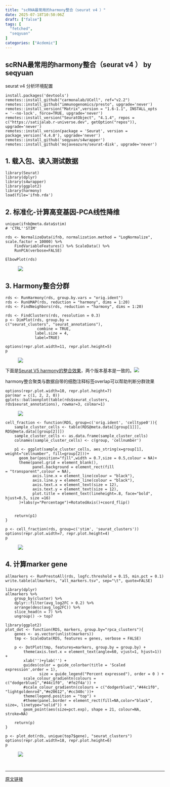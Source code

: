 ```yaml
---
title: "scRNA最常用的harmony整合（seurat v4 ）"
date: 2025-07-18T10:50:06Z
draft: ["false"]
tags: [
  "fetched",
  "seqyuan"
]
categories: ["Acdemic"]
---
```

scRNA最常用的harmony整合（seurat v4 ） by seqyuan
------
<div><section data-tool="mdnice编辑器" data-website="https://www.mdnice.com" data-pm-slice="0 0 []"><p data-tool="mdnice编辑器"><span leaf="">seurat v4 分析环境配置</span></p><pre data-tool="mdnice编辑器"><span data-cacheurl="" data-remoteid=""></span><code><span leaf="">install.packages(</span><span><span leaf="">'devtools'</span></span><span leaf="">)</span><br><span leaf="">remotes::install_github(</span><span><span leaf="">"carmonalab/UCell"</span></span><span leaf="">, ref=</span><span><span leaf="">"v2.2"</span></span><span leaf="">)</span><br><span leaf="">remotes::install_github(</span><span><span leaf="">"immunogenomics/presto"</span></span><span leaf="">, upgrade=</span><span><span leaf="">'never'</span></span><span leaf="">)</span><br><span leaf="">remotes::install_version(</span><span><span leaf="">"Matrix"</span></span><span leaf="">,version = </span><span><span leaf="">"1.6-1.1"</span></span><span leaf="">, INSTALL_opts = </span><span><span leaf="">'--no-lock'</span></span><span leaf="">, force=</span><span><span leaf="">TRUE</span></span><span leaf="">, upgrade=</span><span><span leaf="">'never'</span></span><span leaf="">)</span><br><span leaf="">remotes::install_version(</span><span><span leaf="">"SeuratObject"</span></span><span leaf="">, </span><span><span leaf="">"4.1.4"</span></span><span leaf="">, repos = c(</span><span><span leaf="">"https://satijalab.r-universe.dev"</span></span><span leaf="">, getOption(</span><span><span leaf="">"repos"</span></span><span leaf="">)), upgrade=</span><span><span leaf="">'never'</span></span><span leaf="">)</span><br><span leaf="">remotes::install_version(package = </span><span><span leaf="">'Seurat'</span></span><span leaf="">, version = package_version(</span><span><span leaf="">'4.4.0'</span></span><span leaf="">), upgrade=</span><span><span leaf="">'never'</span></span><span leaf="">)</span><br><span leaf="">remotes::install_github(</span><span><span leaf="">'seqyuan/s4wrapper'</span></span><span leaf="">)</span><br><span leaf="">remotes::install_github(</span><span><span leaf="">'mojaveazure/seurat-disk'</span></span><span leaf="">, upgrade=</span><span><span leaf="">'never'</span></span><span leaf="">)</span><br></code></pre><h2 data-tool="mdnice编辑器"><span></span><span><span leaf="">1. 载入包、读入测试数据</span></span><span></span></h2><pre data-tool="mdnice编辑器"><span data-cacheurl="" data-remoteid=""></span><code><span><span leaf="">library</span></span><span leaf="">(Seurat)</span><br><span><span leaf="">library</span></span><span leaf="">(dplyr)</span><br><span><span leaf="">library</span></span><span leaf="">(s4wrapper)</span><br><span><span leaf="">library</span></span><span leaf="">(ggplot2)</span><br><span><span leaf="">library</span></span><span leaf="">(harmony)</span><br><span leaf="">load(file=</span><span><span leaf="">'ifnb.rda'</span></span><span leaf="">)</span><br></code></pre><h2 data-tool="mdnice编辑器"><span></span><span><span leaf="">2. 标准化-计算高变基因-PCA线性降维</span></span><span></span></h2><pre data-tool="mdnice编辑器"><span data-cacheurl="" data-remoteid=""></span><code><span leaf="">unique(ifnb@meta.data$stim)</span><br><span><span leaf=""># 'CTRL''STIM'</span></span><br><br><span leaf="">rds &lt;- NormalizeData(ifnb, normalization.method = </span><span><span leaf="">"LogNormalize"</span></span><span leaf="">, scale.factor = </span><span><span leaf="">10000</span></span><span leaf="">) %&gt;% </span><br><span leaf="">    FindVariableFeatures() %&gt;% ScaleData() %&gt;% </span><br><span leaf="">    RunPCA(verbose=</span><span><span leaf="">FALSE</span></span><span leaf="">)</span><br><span leaf="">    </span><br><span leaf="">ElbowPlot(rds)</span><br></code></pre><figure data-tool="mdnice编辑器"><span leaf=""><img data-imgfileid="100001009" data-src="https://mmbiz.qpic.cn/mmbiz_png/SiacuSjV1nDwhCMD0FuRJBI5axibtFLGQKlUv1DYbquLYpzQ1lyVDpB2csqsNF7frKW8Ektn7WHlKic42pzggzysw/640?wx_fmt=png&amp;from=appmsg" data-type="png" src="https://mmbiz.qpic.cn/mmbiz_png/SiacuSjV1nDwhCMD0FuRJBI5axibtFLGQKlUv1DYbquLYpzQ1lyVDpB2csqsNF7frKW8Ektn7WHlKic42pzggzysw/640?wx_fmt=png&amp;from=appmsg"></span></figure><h2 data-tool="mdnice编辑器"><span></span><span><span leaf="">3. Harmony整合分群</span></span><span></span></h2><pre data-tool="mdnice编辑器"><span data-cacheurl="" data-remoteid=""></span><code><span leaf="">rds &lt;- RunHarmony(rds, group.by.vars = </span><span><span leaf="">"orig.ident"</span></span><span leaf="">)</span><br><span leaf="">rds &lt;- RunUMAP(rds, reduction = </span><span><span leaf="">"harmony"</span></span><span leaf="">, dims = </span><span><span leaf="">1</span></span><span leaf="">:</span><span><span leaf="">20</span></span><span leaf="">)</span><br><span leaf="">rds &lt;- FindNeighbors(rds, reduction = </span><span><span leaf="">"harmony"</span></span><span leaf="">, dims = </span><span><span leaf="">1</span></span><span leaf="">:</span><span><span leaf="">20</span></span><span leaf="">)</span><br><br><span leaf="">rds &lt;- FindClusters(rds, resolution = </span><span><span leaf="">0.3</span></span><span leaf="">)</span><br><span leaf="">p &lt;- DimPlot(rds, group.by = c(</span><span><span leaf="">"seurat_clusters"</span></span><span leaf="">, </span><span><span leaf="">"seurat_annotations"</span></span><span leaf="">),</span><br><span leaf="">              combine = </span><span><span leaf="">TRUE</span></span><span leaf="">, </span><br><span leaf="">             label.size = </span><span><span leaf="">4</span></span><span leaf="">, </span><br><span leaf="">             label=</span><span><span leaf="">TRUE</span></span><span leaf="">)</span><br><br><span leaf="">options(repr.plot.width=</span><span><span leaf="">11</span></span><span leaf="">, repr.plot.height=</span><span><span leaf="">5</span></span><span leaf="">)</span><br><span leaf="">p</span><br></code></pre><figure data-tool="mdnice编辑器"><span leaf=""><img data-imgfileid="100001012" data-src="https://mmbiz.qpic.cn/mmbiz_png/SiacuSjV1nDwhCMD0FuRJBI5axibtFLGQKWL4Oiaf6yLsdX5RSFODYscoZDPs8m4GHaOSibPic49yKAgvPDW1dpTtCA/640?wx_fmt=png&amp;from=appmsg" data-type="png" src="https://mmbiz.qpic.cn/mmbiz_png/SiacuSjV1nDwhCMD0FuRJBI5axibtFLGQKWL4Oiaf6yLsdX5RSFODYscoZDPs8m4GHaOSibPic49yKAgvPDW1dpTtCA/640?wx_fmt=png&amp;from=appmsg"></span></figure><p data-tool="mdnice编辑器"><span leaf="">下面是<a target="_blank" href="https://mp.weixin.qq.com/s?__biz=MzU1MDMyNzUyNQ==&amp;mid=2247484537&amp;idx=1&amp;sn=a1f1a2c85351e004a8e174bb320b4663&amp;scene=21#wechat_redirect" textvalue="" linktype="text" data-linktype="2">Seurat V5 harmony的整合效果</a>，两个版本基本是一致的。<img data-imgfileid="100001011" data-src="https://mmbiz.qpic.cn/mmbiz_png/SiacuSjV1nDwhCMD0FuRJBI5axibtFLGQK5icaSbISricEzN6OEgCQCx57eYOHZibGjgw8fric4luajonktwRfUwgn1g/640?wx_fmt=png&amp;from=appmsg" data-type="png" src="https://mmbiz.qpic.cn/mmbiz_png/SiacuSjV1nDwhCMD0FuRJBI5axibtFLGQK5icaSbISricEzN6OEgCQCx57eYOHZibGjgw8fric4luajonktwRfUwgn1g/640?wx_fmt=png&amp;from=appmsg"></span></p><p data-tool="mdnice编辑器"><span leaf="">harmony整合聚类与数据自带的细胞注释标签overlap可以帮助判断分群效果</span></p><pre data-tool="mdnice编辑器"><span data-cacheurl="" data-remoteid=""></span><code><span leaf="">options(repr.plot.width=</span><span><span leaf="">10</span></span><span leaf="">, repr.plot.height=</span><span><span leaf="">7</span></span><span leaf="">)</span><br><span leaf="">par(mar = c(</span><span><span leaf="">1</span></span><span leaf="">, </span><span><span leaf="">2</span></span><span leaf="">, </span><span><span leaf="">2</span></span><span leaf="">, </span><span><span leaf="">0</span></span><span leaf="">))</span><br><span leaf="">gplots::balloonplot(table(rds$seurat_clusters, rds$seurat_annotations), rowmar=</span><span><span leaf="">3</span></span><span leaf="">, colmar=</span><span><span leaf="">1</span></span><span leaf="">)</span><br></code></pre><figure data-tool="mdnice编辑器"><span leaf=""><img data-imgfileid="100001010" data-src="https://mmbiz.qpic.cn/mmbiz_png/SiacuSjV1nDwhCMD0FuRJBI5axibtFLGQKtqLGEkjS55TCSWic1ickko32BhFezQMyIyicRwgJTLTky587IySdlWyGA/640?wx_fmt=png&amp;from=appmsg" data-type="png" src="https://mmbiz.qpic.cn/mmbiz_png/SiacuSjV1nDwhCMD0FuRJBI5axibtFLGQKtqLGEkjS55TCSWic1ickko32BhFezQMyIyicRwgJTLTky587IySdlWyGA/640?wx_fmt=png&amp;from=appmsg"></span></figure><pre data-tool="mdnice编辑器"><span data-cacheurl="" data-remoteid=""></span><code><span leaf="">cell_fraction &lt;- </span><span><span leaf="">function</span></span><span leaf="">(RDS, group=c(</span><span><span leaf="">'orig.ident'</span></span><span leaf="">, </span><span><span leaf="">'celltype0'</span></span><span leaf="">)){</span><br><span leaf="">    sample_cluster_cells &lt;- table(RDS@meta.data[[group[</span><span><span leaf="">1</span></span><span leaf="">]]], RDS@meta.data[[group[</span><span><span leaf="">2</span></span><span leaf="">]]])</span><br><span leaf="">    sample_cluster_cells &lt;- as.data.frame(sample_cluster_cells)</span><br><span leaf="">    colnames(sample_cluster_cells) &lt;- c(group, </span><span><span leaf="">'cellnumber'</span></span><span leaf="">)</span><br><span leaf="">    </span><br><span leaf="">    p1 &lt;- ggplot(sample_cluster_cells, aes_string(x=group[</span><span><span leaf="">1</span></span><span leaf="">], weight=</span><span><span leaf="">"cellnumber"</span></span><span leaf="">, fill=group[</span><span><span leaf="">2</span></span><span leaf="">]))+</span><br><span leaf="">      geom_bar(position=</span><span><span leaf="">"fill"</span></span><span leaf="">,width = </span><span><span leaf="">0.7</span></span><span leaf="">,size = </span><span><span leaf="">0.5</span></span><span leaf="">,colour = </span><span><span leaf="">NA</span></span><span leaf="">)+</span><br><span leaf="">      theme(panel.grid = element_blank(),</span><br><span leaf="">            panel.background = element_rect(fill = </span><span><span leaf="">"transparent"</span></span><span leaf="">,colour = </span><span><span leaf="">NA</span></span><span leaf="">),</span><br><span leaf="">            axis.line.x = element_line(colour = </span><span><span leaf="">"black"</span></span><span leaf="">),</span><br><span leaf="">            axis.line.y = element_line(colour = </span><span><span leaf="">"black"</span></span><span leaf="">),</span><br><span leaf="">            axis.text.x = element_text(size = </span><span><span leaf="">12</span></span><span leaf="">),</span><br><span leaf="">            axis.text.y = element_text(size = </span><span><span leaf="">12</span></span><span leaf="">),</span><br><span leaf="">            plot.title = element_text(lineheight=</span><span><span leaf="">.8</span></span><span leaf="">, face=</span><span><span leaf="">"bold"</span></span><span leaf="">, hjust=</span><span><span leaf="">0.5</span></span><span leaf="">, size =</span><span><span leaf="">16</span></span><span leaf="">)</span><br><span leaf="">      )+labs(y=</span><span><span leaf="">"Percentage"</span></span><span leaf="">)+RotatedAxis()+coord_flip()</span><br><span leaf="">    </span><br><br><span leaf="">    </span><span><span leaf="">return</span></span><span leaf="">(p1)</span><br><span leaf="">}</span><br><br><span leaf="">p &lt;- cell_fraction(rds, group=c(</span><span><span leaf="">'stim'</span></span><span leaf="">, </span><span><span leaf="">'seurat_clusters'</span></span><span leaf="">))</span><br><span leaf="">options(repr.plot.width=</span><span><span leaf="">7</span></span><span leaf="">, repr.plot.height=</span><span><span leaf="">4</span></span><span leaf="">)</span><br><span leaf="">p</span><br></code></pre><figure data-tool="mdnice编辑器"><span leaf=""><img data-imgfileid="100001008" data-src="https://mmbiz.qpic.cn/mmbiz_png/SiacuSjV1nDwhCMD0FuRJBI5axibtFLGQKZa7Dq7RJRHibeczcxlLEmJO4Xz6zD3hYKpeuia87gJnKPWWRcAvQOwIQ/640?wx_fmt=png&amp;from=appmsg" data-type="png" src="https://mmbiz.qpic.cn/mmbiz_png/SiacuSjV1nDwhCMD0FuRJBI5axibtFLGQKZa7Dq7RJRHibeczcxlLEmJO4Xz6zD3hYKpeuia87gJnKPWWRcAvQOwIQ/640?wx_fmt=png&amp;from=appmsg"></span></figure><h2 data-tool="mdnice编辑器"><span></span><span><span leaf="">4. 计算marker gene</span></span><span></span></h2><pre data-tool="mdnice编辑器"><span data-cacheurl="" data-remoteid=""></span><code><span leaf="">allmarkers &lt;- RunPrestoAll(rds, logfc.threshold = </span><span><span leaf="">0.15</span></span><span leaf="">, min.pct = </span><span><span leaf="">0.1</span></span><span leaf="">)</span><br><span leaf="">write.table(allmarkers, </span><span><span leaf="">"all_markers.tsv"</span></span><span leaf="">, sep=</span><span><span leaf="">"\t"</span></span><span leaf="">, quote=</span><span><span leaf="">FALSE</span></span><span leaf="">)</span><br><br><span><span leaf="">library</span></span><span leaf="">(dplyr)</span><br><span leaf="">allmarkers %&gt;%</span><br><span leaf="">    group_by(cluster) %&gt;%</span><br><span leaf="">    dplyr::filter(avg_log2FC &gt; </span><span><span leaf="">0.2</span></span><span leaf="">) %&gt;%</span><br><span leaf="">    arrange(desc(avg_log2FC)) %&gt;%</span><br><span leaf="">    slice_head(n = </span><span><span leaf="">7</span></span><span leaf="">) %&gt;%</span><br><span leaf="">    ungroup() -&gt; top7</span><br><span leaf="">    </span><br><span><span leaf="">library</span></span><span leaf="">(ggplot2)</span><br><span leaf="">plot_dot &lt;- </span><span><span leaf="">function</span></span><span leaf="">(RDS, markers, group.by=</span><span><span leaf="">"rpca_clusters"</span></span><span leaf="">){</span><br><span leaf="">    genes &lt;- as.vector(unlist(markers))</span><br><span leaf="">    tmp &lt;- ScaleData(RDS, features = genes, verbose = </span><span><span leaf="">FALSE</span></span><span leaf="">)</span><br><br><span leaf="">    p &lt;- DotPlot(tmp, features=markers, group.by = group.by) + </span><br><span leaf="">        theme(axis.text.x = element_text(angle=</span><span><span leaf="">60</span></span><span leaf="">, vjust=</span><span><span leaf="">1</span></span><span leaf="">, hjust=</span><span><span leaf="">1</span></span><span leaf="">)) + </span><br><span leaf="">        xlab(</span><span><span leaf="">''</span></span><span leaf="">)+ylab(</span><span><span leaf="">''</span></span><span leaf="">) +</span><br><span leaf="">        guides(color = guide_colorbar(title = </span><span><span leaf="">'Scaled expression'</span></span><span leaf="">,order = </span><span><span leaf="">1</span></span><span leaf="">),</span><br><span leaf="">               size = guide_legend(</span><span><span leaf="">"Percent expressed"</span></span><span leaf="">), order = </span><span><span leaf="">0</span></span><span leaf=""> ) +</span><br><span leaf="">        scale_colour_gradientn(colours = c(</span><span><span leaf="">"dodgerblue1"</span></span><span leaf="">,</span><span><span leaf="">"#44c1f0"</span></span><span leaf="">, </span><span><span leaf="">'#fe2f4a'</span></span><span leaf="">)) + </span><br><span leaf="">        </span><span><span leaf="">#scale_colour_gradientn(colours = c("dodgerblue1","#44c1f0", "lightgoldenrod","#e20612",'#cc340c'))+  </span></span><br><span leaf="">        theme(legend.position = </span><span><span leaf="">"top"</span></span><span leaf="">) +</span><br><span leaf="">        </span><span><span leaf="">#theme(panel.border = element_rect(fill=NA,color="black", size=, linetype="solid")) +</span></span><br><span leaf="">        geom_point(aes(size=pct.exp), shape = </span><span><span leaf="">21</span></span><span leaf="">, colour=</span><span><span leaf="">NA</span></span><span leaf="">, stroke=</span><span><span leaf="">NA</span></span><span leaf="">)</span><br><br><span leaf="">    </span><span><span leaf="">return</span></span><span leaf="">(p)</span><br><span leaf="">}</span><br><br><span leaf="">p &lt;- plot_dot(rds, unique(top7$gene), </span><span><span leaf="">"seurat_clusters"</span></span><span leaf="">)</span><br><span leaf="">options(repr.plot.width=</span><span><span leaf="">18</span></span><span leaf="">, repr.plot.height=</span><span><span leaf="">6</span></span><span leaf="">)</span><br><span leaf="">p</span><br></code></pre><figure data-tool="mdnice编辑器"><span leaf=""><img data-imgfileid="100001013" data-src="https://mmbiz.qpic.cn/mmbiz_png/SiacuSjV1nDwhCMD0FuRJBI5axibtFLGQKovT9XG81Kxmia34fSJNrsQkfKAp8bmVadLsyLKVzg9n59aIiaGyvQiaNw/640?wx_fmt=png&amp;from=appmsg" data-type="png" src="https://mmbiz.qpic.cn/mmbiz_png/SiacuSjV1nDwhCMD0FuRJBI5axibtFLGQKovT9XG81Kxmia34fSJNrsQkfKAp8bmVadLsyLKVzg9n59aIiaGyvQiaNw/640?wx_fmt=png&amp;from=appmsg"></span></figure></section><section><span leaf=""><br></span></section><p><mp-style-type data-value="3"></mp-style-type></p></div>  
<hr>
<a href="https://mp.weixin.qq.com/s/zMb5loV6IcnCqydtxwyshA",target="_blank" rel="noopener noreferrer">原文链接</a>
